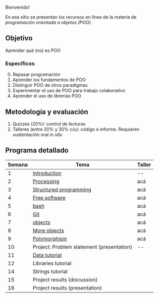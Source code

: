 Bienvenido!

En ese sitio se presentan los recursos en línea de la materia de _programación orientada a objetos (POO)_.

## Objetivo

Aprender qué (no) es POO

### Específicos

0. Repasar programación
1. Aprender los fundamentos de POO
2. Distinguir POO de otros paradigmas
3. Experimentar el uso de POO para trabajo colaborativo
4. Aprender el uso de librerías POO

## Metodología y evaluación

1. Quizzes (20%): control de lecturas
2. Talleres (entre 20% y 30% c/u): código e informe. Requieren sustentación oral _in situ_

## Programa detallado

| Semana | Tema                                                                        | Taller                                                 |
|--------|-----------------------------------------------------------------------------|--------------------------------------------------------|
| 1      | [Introduction](https://github.com/VisualComputing/Introduction)             | --                                                     |
| 2      | [Processing](https://processing.org/)                                       | acá                                                    |
| 3      | [Structured programming](https://github.com/objetos/structured_programming) | acá                                                    |
| 4      | [Free software](https://en.wikipedia.org/wiki/Free_software)                | acá                                                    |
| 5      | [bash](https://github.com/objetos/bash/tree/gh-pages)                       | acá                                                    |
| 6      | [Git](https://github.com/VisualComputing/git)                               | acá                                                    |
| 7      | [objects](https://github.com/objetos/objects)                               | acá                                                    |
| 8      | [More objects](https://github.com/objetos/objects)                          | acá                                                    |
| 9      | [Polymorphism](https://github.com/objetos/polymorphism)                     | acá                                                    |
| 10     | Project: Problem statement (presentation)                                   | --                                                     |
| 11     | [Data tutorial](https://github.com/objetos/data)                            |                                                        |
| 12     | Libraries tutorial                                                          |                                                        |
| 14     | Strings tutorial                                                            |                                                        |
| 15     | Project results (discussion)                                                |                                                        |
| 16     | Project results (presentation)                                              |                                                        |
